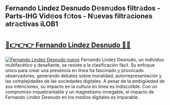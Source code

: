 ## Fernando Lindez Desnudo D𝚎sn𝚞dos filtr𝚊dos - Parts-IHG Vid𝚎os f𝚘tos - N𝚞evas filtr𝚊ciones atr𝚊ctivas iLOB1

# <h2><a href="http://mb3ine.tromn.icu/?c=Fernando+Lindez+Desnudo">🔗👉👉👉 Fernando Lindez Desnudo 🔗🔗</a></h2>

[![Fernando Lindez Desnudo nuevo](https://i.imgur.com/pEAQMta.gif)](http://mb3ine.tromn.icu/?c=Fernando+Lindez+Desnudo)
Fernando Lindez Desnudo, un individuo multifacético y desafiante, se resiste a la clasificación fácil. Su enfoque único para crear una presencia en línea ha fascinado y provocado observadores, generando debates sobre moralidad, autorrepresentación y las complejidades de las sociedades digitales. A pesar de la ambigüedad de sus intenciones, su impacto en la cultura en línea es indiscutible. Con un compromiso inquebrantable y un magnetismo innegable, el impacto de Fernando Lindez Desnudo en los medios digitales es imparable.
